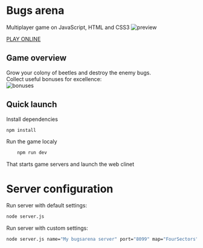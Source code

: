 # Bugs arena
Multiplayer game on JavaScript, HTML and CSS3
![preview](https://raw.githubusercontent.com/holiber/bugs-arena/master/docs/preview.png)
 
[PLAY ONLINE](https://bugs-arena.onrender.com)

## Game overview
Grow your colony of beetles and destroy the enemy bugs.  
Collect useful bonuses for excellence:  
![bonuses](https://raw.githubusercontent.com/holiber/bugs-arena/master/docs/bonuses.png)

## Quick launch
Install dependencies

```sh
npm install
```

Run the game localy
```sh
    npm run dev
```

That starts game servers and launch the web clinet


# Server configuration
Run server with default settings:

```sh
node server.js
```

Run server with custom settings:

```sh
node server.js name="My bugsarena server" port="8099" map="FourSectors" bots="Jerry,Perry,Marry"
```
